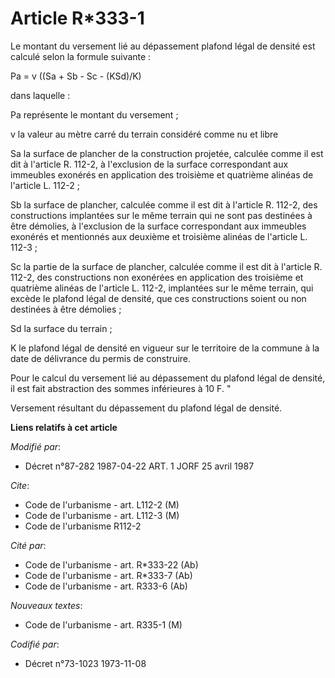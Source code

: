 # Article R*333-1

Le montant du versement lié au dépassement plafond légal de densité est calculé selon la formule suivante :

Pa = v ((Sa + Sb - Sc - (KSd)/K)

dans laquelle :

Pa représente le montant du versement ;

v la valeur au mètre carré du terrain considéré comme nu et libre 

Sa la surface de plancher de la construction projetée, calculée comme il est dit à l'article R. 112-2, à l'exclusion de la
surface correspondant aux immeubles exonérés en application des troisième et quatrième alinéas de l'article L. 112-2 ;

Sb la surface de plancher, calculée comme il est dit à l'article R. 112-2, des constructions implantées sur le même terrain
qui ne sont pas destinées à être démolies, à l'exclusion de la surface correspondant aux immeubles exonérés et mentionnés aux
deuxième et troisième alinéas de l'article L. 112-3 ;

Sc la partie de la surface de plancher, calculée comme il est dit à l'article R. 112-2, des constructions non exonérées en
application des troisième et quatrième alinéas de l'article L. 112-2, implantées sur le même terrain, qui excède le plafond
légal de densité, que ces constructions soient ou non destinées à être démolies ;

Sd la surface du terrain ;

K le plafond légal de densité en vigueur sur le territoire de la commune à la date de délivrance du permis de construire.

Pour le calcul du versement lié au dépassement du plafond légal de densité, il est fait abstraction des sommes inférieures à
10 F. "

Versement résultant du dépassement du plafond légal de densité.

**Liens relatifs à cet article**

_Modifié par_:

  - Décret n°87-282 1987-04-22 ART. 1 JORF 25 avril 1987

_Cite_:

  - Code de l'urbanisme - art. L112-2 (M)
  - Code de l'urbanisme - art. L112-3 (M)
  - Code de l'urbanisme R112-2

_Cité par_:

  - Code de l'urbanisme - art. R*333-22 (Ab)
  - Code de l'urbanisme - art. R*333-7 (Ab)
  - Code de l'urbanisme - art. R333-6 (Ab)

_Nouveaux textes_:

  - Code de l'urbanisme - art. R335-1 (M)

_Codifié par_:

  - Décret n°73-1023 1973-11-08

